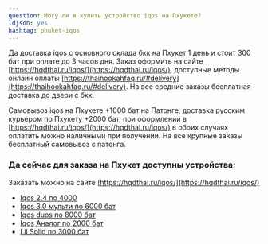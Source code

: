 ```yaml
---
question: Могу ли я купить устройство iqos на Пхукете?
ldjson: yes 
hashtag: phuket-iqos
---
```


Да доставка iqos с основного склада бкк на Пхукет 1 день и стоит 300 бат при оплате до 3 часов дня. Заказ оформить на сайте [https://hqdthai.ru/iqos/](https://hqdthai.ru/iqos/), доступные методы онлайн оплаты [https://thaihookahfaq.ru/#delivery](https://thaihookahfaq.ru/#delivery). На все средние заказы бесплатная доставка до двери с бкк.  
  
Самовывоз iqos на Пхукете +1000 бат на Патонге, доставка русским курьером по Пхукету +2000 бат, при оформлении в  [https://hqdthai.ru/iqos/](https://hqdthai.ru/iqos/) в обоих случаях оплатить можно наличными при получении. На все крупные заказы бесплатный самовывоз с патонга.

### Да сейчас для заказа на Пхукет доступны устройства:

Заказать можно на сайте [https://hqdthai.ru/iqos/](https://hqdthai.ru/iqos/)

* [Iqos 2.4 по 4000](https://hqdthai.ru/iqos/)
* [Iqos 3.0 мульти по 6000  бат](https://hqdthai.ru/iqos/)
* [Iqos duos по 8000 бат](https://hqdthai.ru/iqos/)
* [Iqos Аналог по 2000 бат](https://hqdthai.ru/iqos/)
* [Lil Solid по 3000 бат](https://hqdthai.ru/iqos/)




 
